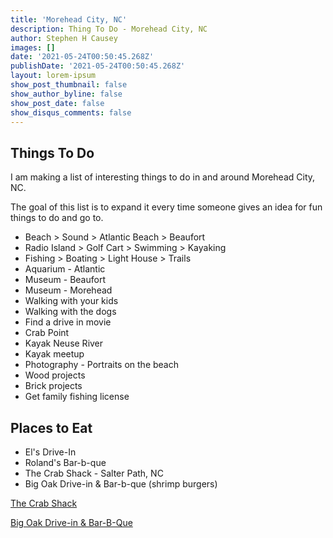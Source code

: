 ```yaml
---
title: 'Morehead City, NC'
description: Thing To Do - Morehead City, NC
author: Stephen H Causey
images: []
date: '2021-05-24T00:50:45.268Z'
publishDate: '2021-05-24T00:50:45.268Z'
layout: lorem-ipsum
show_post_thumbnail: false
show_author_byline: false
show_post_date: false
show_disqus_comments: false
---
```

## Things To Do

I am making a list of interesting things to do in and around Morehead City, NC.

<!--more-->

The goal of this list is to expand it every time someone gives an idea for fun things to do and go to. 

*   Beach > Sound > Atlantic Beach > Beaufort
*   Radio Island > Golf Cart > Swimming > Kayaking
*   Fishing > Boating > Light House > Trails
*   Aquarium - Atlantic
*   Museum - Beaufort
*   Museum - Morehead
*   Walking with your kids
*   Walking with the dogs
*   Find a drive in movie
*   Crab Point
*   Kayak Neuse River
*   Kayak meetup
*   Photography - Portraits on the beach
*   Wood projects
*   Brick projects
*   Get family fishing license

## Places to Eat

*   El's Drive-In
*   Roland's Bar-b-que
*   The Crab Shack - Salter Path, NC
*   Big Oak Drive-in & Bar-b-que (shrimp burgers)

[The Crab Shack](https://www.thecrabshacksalterpath.com/)

[Big Oak Drive-in & Bar-B-Que](http://www.bigoakdrivein.com/shrimpburger.html)

